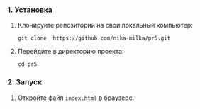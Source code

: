 ### 1. Установка 
1. Клонируйте репозиторий на свой локальный компьютер:
   
   ```git clone  https://github.com/nika-milka/pr5.git```

2. Перейдите в директорию проекта:

   ``` cd pr5 ```
### 2. Запуск
1. Откройте файл `index.html` в браузере.

